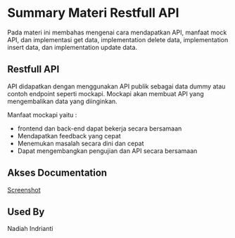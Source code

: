 # Summary Materi Restfull API
Pada materi ini membahas mengenai cara mendapatkan API, manfaat mock API, dan implementasi get data, implementation delete data, implementation insert data, dan implementation update data.


## Restfull API

API didapatkan dengan  menggunakan API publik sebagai data dummy atau contoh endpoint seperti mockapi. Mockapi akan membuat API yang mengembalikan data yang diinginkan.

Manfaat mockapi yaitu :
- frontend dan back-end dapat bekerja secara bersamaan
- Mendapatkan feedback yang cepat
- Menemukan masalah secara dini dan cepat
- Dapat mengembangkan pengujian dan API secara bersamaan

## Akses Documentation

[Screenshot](https://github.com/nadiahindrianti/react_nadiah-indrianti/tree/main/14_RestApi/Screenshot)


## Used By

Nadiah Indrianti